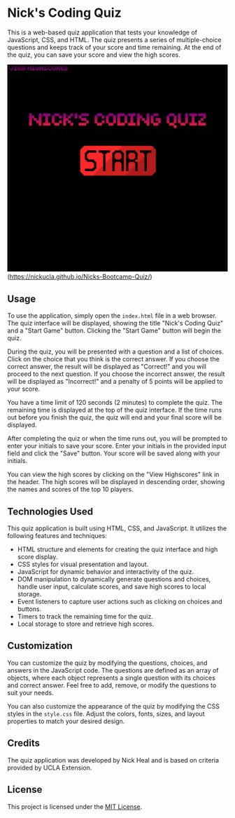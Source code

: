# Nick's Coding Quiz

This is a web-based quiz application that tests your knowledge of JavaScript, CSS, and HTML. The quiz presents a series of multiple-choice questions and keeps track of your score and time remaining. At the end of the quiz, you can save your score and view the high scores.

![Image of Application](assets/images/screenshot.png)(https://nickucla.github.io/Nicks-Bootcamp-Quiz/)

## Usage

To use the application, simply open the `index.html` file in a web browser. The quiz interface will be displayed, showing the title "Nick's Coding Quiz" and a "Start Game" button. Clicking the "Start Game" button will begin the quiz.

During the quiz, you will be presented with a question and a list of choices. Click on the choice that you think is the correct answer. If you choose the correct answer, the result will be displayed as "Correct!" and you will proceed to the next question. If you choose the incorrect answer, the result will be displayed as "Incorrect!" and a penalty of 5 points will be applied to your score.

You have a time limit of 120 seconds (2 minutes) to complete the quiz. The remaining time is displayed at the top of the quiz interface. If the time runs out before you finish the quiz, the quiz will end and your final score will be displayed.

After completing the quiz or when the time runs out, you will be prompted to enter your initials to save your score. Enter your initials in the provided input field and click the "Save" button. Your score will be saved along with your initials.

You can view the high scores by clicking on the "View Highscores" link in the header. The high scores will be displayed in descending order, showing the names and scores of the top 10 players.

## Technologies Used

This quiz application is built using HTML, CSS, and JavaScript. It utilizes the following features and techniques:

- HTML structure and elements for creating the quiz interface and high score display.
- CSS styles for visual presentation and layout.
- JavaScript for dynamic behavior and interactivity of the quiz.
- DOM manipulation to dynamically generate questions and choices, handle user input, calculate scores, and save high scores to local storage.
- Event listeners to capture user actions such as clicking on choices and buttons.
- Timers to track the remaining time for the quiz.
- Local storage to store and retrieve high scores.

## Customization

You can customize the quiz by modifying the questions, choices, and answers in the JavaScript code. The questions are defined as an array of objects, where each object represents a single question with its choices and correct answer. Feel free to add, remove, or modify the questions to suit your needs.

You can also customize the appearance of the quiz by modifying the CSS styles in the `style.css` file. Adjust the colors, fonts, sizes, and layout properties to match your desired design.

## Credits

The quiz application was developed by Nick Heal and is based on criteria provided by UCLA Extension.

## License

This project is licensed under the [MIT License](https://opensource.org/licenses/MIT).
